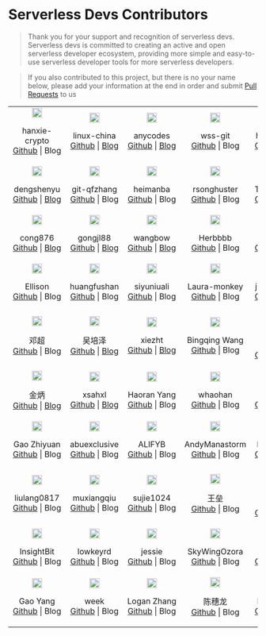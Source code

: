 # Serverless Devs Contributors

> Thank you for your support and recognition of serverless devs. Serverless devs is committed to creating an active and open serverless developer ecosystem, providing more simple and easy-to-use serverless developer tools for more serverless developers.

> If you also contributed to this project, but there is no your name below, please add your information at the end in order and submit [Pull Requests](https://github.com/Serverless-Devs/Serverless-Devs/pulls) to us

<center>
    <table>
        <tr>
            <td align="center" width="20%">
                <img src="https://avatars.githubusercontent.com/u/4457084?s=60&v=4" width="20%" style="min-width: 100px"><br>
                <p>hanxie-crypto<br><a href="https://github.com/hanxie-crypto"> Github</a> | Blog</p>
            </td>
            <td align="center" width="20%">
                <img src="https://avatars.githubusercontent.com/u/46711?v=4" width="20%" style="min-width: 100px"><br>
                <p>linux-china<br><a href="http://github.com/linux-china">Github</a> | <a href="http://rsocketbyexample.info">Blog</a></p>
            </td>
            <td align="center" width="20%">
                <img src="https://avatars.githubusercontent.com/u/21079031?v=4" width="20%" style="min-width: 100px"><br>
                <p>anycodes<br><a href="http://github.com/anycodes">Github</a> | <a href="http://faas.net.cn">Blog</a></p>
            </td>
            <td align="center" width="20%">
                <img src="https://avatars.githubusercontent.com/u/56686088?v=4" width="20%" style="min-width: 100px"><br>
                <p>wss-git<br><a href="https://github.com/wss-git">Github</a> | Blog</p>
            </td>
            <td align="center" width="20%">
                <img src="https://avatars.githubusercontent.com/u/31543505?v=4" width="20%" style="min-width: 100px"><br>
                <p>hanyang-sh<br><a href="http://github.com/hanyang-sh">Github</a> | <a href="https://hanyang-sh.github.io/">Blog</a></p>
            </td>
        </tr>
        <tr>
            <td align="center" width="20%">
                <img src="https://avatars.githubusercontent.com/u/2697433?v=4" width="20%" style="min-width: 100px"><br>
                <p>dengshenyu<br><a href="https://github.com/dengshenyu"> Github</a> | <a href="http://www.dengshenyu.com">Blog</a></p>
            </td>
            <td align="center" width="20%">
                <img src="https://avatars.githubusercontent.com/u/52195264?v=4" width="20%" style="min-width: 100px"><br>
                <p>git-qfzhang<br><a href="http://github.com/git-qfzhang">Github</a> | Blog</p>
            </td>
            <td align="center" width="20%">
                <img src="https://avatars.githubusercontent.com/u/5129967?v=4" width="20%" style="min-width: 100px"><br>
                <p>heimanba<br><a href="https://avatars.githubusercontent.com/u/5129967?v=4">Github</a> | Blog</p>
            </td>
            <td align="center" width="20%">
                <img src="https://avatars.githubusercontent.com/u/10919599?v=4" width="20%" style="min-width: 100px"><br>
                <p>rsonghuster<br><a href="https://github.com/rsonghuster">Github</a> | Blog</p>
            </td>
            <td align="center" width="20%">
                <img src="https://avatars.githubusercontent.com/u/5166366?v=4" width="20%" style="min-width: 100px"><br>
                <p>Tang Xianbin<br><a href="http://github.com/XianB">Github</a> | <a href="https://hanyang-sh.github.io/">Blog</a></p>
            </td>
        </tr>
        <tr>
            <td align="center" width="20%">
                <img src="https://avatars.githubusercontent.com/u/13564730?v=4" width="20%" style="min-width: 100px"><br>
                <p>cong876<br><a href="https://github.com/cong876"> Github</a> | <a href="http://cong876.github.io/">Blog</a></p>
            </td>
            <td align="center" width="20%">
                <img src="https://avatars.githubusercontent.com/u/43135116?v=4" width="20%" style="min-width: 100px"><br>
                <p>gongjl88<br><a href="http://github.com/gongjl88">Github</a> | <a href="https://www.blog.loveapple.top"> Blog </a></p>
            </td>
            <td align="center" width="20%">
                <img src="https://avatars.githubusercontent.com/u/21334770?v=4" width="20%" style="min-width: 100px"><br>
                <p>wangbow<br><a href="http://github.com/wangbow">Github</a> | <a href="https://juejin.im/user/58e8a667ac502e4957bcddbe">Blog</a></p>
            </td>
            <td align="center" width="20%">
                <img src="https://avatars.githubusercontent.com/u/30379999?v=4" width="20%" style="min-width: 100px"><br>
                <p>Herbbbb<br><a href="https://github.com/Herbbbb">Github</a> | Blog</p>
            </td>
            <td align="center" width="20%">
                <img src="https://avatars.githubusercontent.com/u/62200750?v=4" width="20%" style="min-width: 100px"><br>
                <p>janw<br><a href="http://github.com/jjangww">Github</a> | Blog</p>
            </td>
        </tr>
        <tr>
            <td align="center" width="20%">
                <img src="https://avatars.githubusercontent.com/u/48934955?v=4" width="20%" style="min-width: 100px"><br>
                <p>Ellison<br><a href="https://github.com/coco-super"> Github</a> | Blog</p>
            </td>
            <td align="center" width="20%">
                <img src="https://avatars.githubusercontent.com/u/23737468?v=4" width="20%" style="min-width: 100px"><br>
                <p>huangfushan<br><a href="https://github.com/huangfushan"> Github</a> | Blog</p>
            </td>
            <td align="center" width="20%">
                <img src="https://avatars.githubusercontent.com/u/84389274?v=4" width="20%" style="min-width: 100px"><br>
                <p>siyuniuali<br><a href="https://github.com/siyuniuali"> Github</a> | Blog</p>
            </td>
            <td align="center" width="20%">
                <img src="https://avatars.githubusercontent.com/u/85347842?v=4" width="20%" style="min-width: 100px"><br>
                <p>Laura-monkey<br><a href="https://github.com/Laura-monkey"> Github</a> | Blog</p>
            </td>
            <td align="center" width="20%">
                <img src="https://avatars.githubusercontent.com/u/85340348?v=4" width="20%" style="min-width: 100px"><br>
                <p>jingyan0705<br><a href="https://github.com/jingyan0705"> Github</a> | Blog</p>
            </td>
        </tr>
         <tr>
            <td align="center" width="20%">
                <img src="https://avatars.githubusercontent.com/u/16363180?v=4" width="20%" style="min-width: 100px"><br>
                <p>邓超<br><a href="https://github.com/DevDengChao"> Github</a> | Blog</p>
            </td>
             <td align="center" width="20%">
                <img src="https://avatars.githubusercontent.com/u/24624391?v=4" width="20%" style="min-width: 100px"><br>
                <p>吴培泽<br><a href="https://github.com/wupz-repo"> Github</a> | <a href="https://wupeize.com">Blog</a></p>
            </td>
             <td align="center" width="20%">
                <img src="https://avatars.githubusercontent.com/u/18051618?v=4" width="20%" style="min-width: 100px"><br>
                <p>xiezht<br><a href="https://github.com/xiezht"> Github</a> | <a href="https://wupeize.com">Blog</a></p>
            </td>
             <td align="center" width="20%">
                <img src="https://avatars.githubusercontent.com/u/10382462?v=4" width="20%" style="min-width: 100px"><br>
                <p>Bingqing Wang<br><a href="https://github.com/bingtsingw"> Github</a> | Blog </p>
            </td>
              <td align="center" width="20%">
                <img src="https://avatars.githubusercontent.com/u/7664030?v=4" width="20%" style="min-width: 100px"><br>
                <p>Wang Gechao<br><a href="https://github.com/GotzeWong"> Github</a> | Blog </p>
            </td>
        </tr>
        <tr>
            <td align="center" width="20%">
                <img src="https://avatars.githubusercontent.com/u/6525544?v=4" width="20%" style="min-width: 100px"><br>
                <p>金炳<br><a href="https://github.com/stone-jin"> Github</a> | <a href="https://www.fedfans.com">Blog</a></p>
            </td>
            <td align="center" width="20%">
                <img src="https://avatars.githubusercontent.com/u/21330840?v=4" width="20%" style="min-width: 100px"><br>
                <p>xsahxl<br><a href="https://github.com/xsahxl"> Github</a> | <a href="https://github.com/xsahxl/">Blog</a></p>
            </td>
            <td align="center" width="20%">
                <img src="https://avatars.githubusercontent.com/u/626967?v=4" width="20%" style="min-width: 100px"><br>
                <p>Haoran Yang<br><a href="https://github.com/hryang"> Github</a> | Blog</p>
            </td>
            <td align="center" width="20%">
                <img src="https://avatars.githubusercontent.com/u/53770230?v=4" width="20%" style="min-width: 100px"><br>
                <p>whaohan<br><a href="https://github.com/whaohan"> Github</a> | Blog</p>
            </td>
            <td align="center" width="20%">
                <img src="https://avatars.githubusercontent.com/u/39087996?v=4" width="20%" style="min-width: 100px"><br>
                <p>JasonLam<br><a href="https://github.com/JasonLamv-t"> Github</a> | <a href="http://jasonlam.cc/">Blog</a></p>
            </td>
        </tr>
         <tr>
            <td align="center" width="20%">
                <img src="https://avatars.githubusercontent.com/u/23239892?v=4" width="20%" style="min-width: 100px"><br>
                <p>Gao Zhiyuan<br><a href="https://github.com/alapha23"> Github</a> | Blog</p>
             </td>
             <td align="center" width="20%">
                <img src="https://avatars.githubusercontent.com/u/16589915?v=4" width="20%" style="min-width: 100px"><br>
                <p>abuexclusive<br><a href="https://github.com/abuexclusive"> Github</a> | Blog</p>
             </td>
             <td align="center" width="20%">
                <img src="https://avatars.githubusercontent.com/u/43059886?v=4" width="20%" style="min-width: 100px"><br>
                <p>ALIFYB<br><a href="https://github.com/ALIFYB"> Github</a> | Blog</p>
             </td>
             <td align="center" width="20%">
                <img src="https://avatars.githubusercontent.com/u/16112202?v=4" width="20%" style="min-width: 100px"><br>
                <p>AndyManastorm<br><a href="https://github.com/AndyManastorm"> Github</a> | Blog</p>
             </td>
             <td align="center" width="20%">
                <img src="https://avatars.githubusercontent.com/u/87457323?v=4" width="20%" style="min-width: 100px"><br>
                <p>helloyonger<br><a href="https://github.com/helloyonger"> Github</a> | Blog</p>
             </td>
        </tr>
        <tr>
            <td align="center" width="20%">
                <img src="https://avatars.githubusercontent.com/u/38310830?v=4" width="20%" style="min-width: 100px"><br>
                <p>liulang0817<br><a href="https://github.com/liulang0817"> Github</a> | Blog</p>
             </td>
             <td align="center" width="20%">
                <img src="https://avatars.githubusercontent.com/u/11471925?v=4" width="20%" style="min-width: 100px"><br>
                <p>muxiangqiu<br><a href="https://github.com/muxiangqiu"> Github</a> | Blog</p>
             </td>
             <td align="center" width="20%">
                <img src="https://avatars.githubusercontent.com/u/24456528?v=4" width="20%" style="min-width: 100px"><br>
                <p>sujie1024<br><a href="https://github.com/sujie1024"> Github</a> | Blog</p>
             </td>
             <td align="center" width="20%">
                <img src="https://avatars.githubusercontent.com/u/20966000?v=4" width="20%" style="min-width: 100px"><br>
                <p>王垒<br><a href="https://github.com/wangbricks"> Github</a> | Blog</p>
             </td>
             <td align="center" width="20%">
                <img src="https://avatars.githubusercontent.com/u/4948057?v=4" width="20%" style="min-width: 100px"><br>
                <p>Yousong Zhou<br><a href="https://github.com/yousong"> Github</a> | Blog</p>
             </td>
        </tr>
        <tr>
            <td align="center" width="20%">
                <img src="https://avatars.githubusercontent.com/u/3947771?v=4" width="20%" style="min-width: 100px"><br>
                <p>InsightBit<br><a href="https://github.com/insight-bit"> Github</a> | Blog</p>
             </td>
             <td align="center" width="20%">
                <img src="https://avatars.githubusercontent.com/u/5763215?v=4" width="20%" style="min-width: 100px"><br>
                <p>lowkeyrd<br><a href="https://github.com/lowkeyrd"> Github</a> | Blog</p>
             </td>
             <td align="center" width="20%">
                <img src="https://avatars.githubusercontent.com/u/45677661?v=4" width="20%" style="min-width: 100px"><br>
                <p>jessie<br><a href="https://github.com/jessie123jiang"> Github</a> | Blog</p>
             </td>
             <td align="center" width="20%">
                <img src="https://avatars.githubusercontent.com/u/91404839?v=4" width="20%" style="min-width: 100px"><br>
                <p>SkyWingOzora<br><a href="https://github.com/SkyWingOzora"> Github</a> | Blog</p>
             </td>
             <td align="center" width="20%">
                <img src="https://avatars.githubusercontent.com/u/19836250?v=4" width="20%" style="min-width: 100px"><br>
                <p>kasey<br><a href="https://github.com/huanhunx"> Github</a> | Blog</p>
             </td>
        </tr>
        <tr>
            <td align="center" width="20%">
                <img src="https://avatars.githubusercontent.com/u/14832743?v=4" width="20%" style="min-width: 100px"><br>
                <p>Gao Yang<br><a href="https://github.com/echosoar"> Github</a> | Blog</p>
             </td>
            <td align="center" width="20%">
                <img src="https://avatars.githubusercontent.com/u/32314363?v=4" width="20%" style="min-width: 100px"><br>
                <p>week<br><a href="https://github.com/brewHouses"> Github</a> | Blog</p>
             </td>
            <td align="center" width="20%">
                <img src="https://avatars.githubusercontent.com/u/21168270?v=4" width="20%" style="min-width: 100px"><br>
                <p>Logan Zhang<br><a href="https://github.com/loganhz"> Github</a> | Blog</p>
            </td>
            <td align="center" width="20%">
                <img src="https://avatars.githubusercontent.com/u/59047063?v=4" width="20%" style="min-width: 100px"><br>
                <p>陈穗龙<br><a href="https://github.com/duolabmeng6"> Github</a> | Blog</p>
            </td>
            <td align="center" width="20%">
                <img src="https://avatars.githubusercontent.com/u/34342879?&v=4" width="20%" style="min-width: 100px"><br>
                <p>liufangchen<br><a href="https://github.com/liufangchen"> Github</a> | Blog</p>
            </td>
        </tr>
    </table>
</center>
